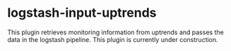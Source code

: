 # logstash-input-uptrends
This plugin retrieves monitoring information from uptrends and passes the data in the logstash pipeline.
This plugin is currently under construction.